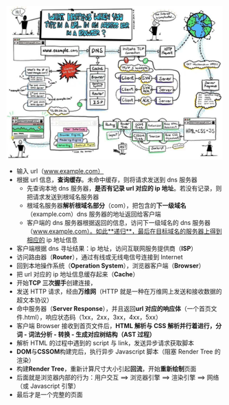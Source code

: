 ![](./images/输入url到界面显示.jpeg)

- 输入 url（www.example.com）
- 根据 url 信息，**查询缓存**。未命中缓存，则将请求发送到 dns 服务器
  - 先查询本地 dns 服务器，**是否有记录 url 对应的 ip 地址**。若没有记录，则把请求发送到根域名服务器
  - 根域名服务器**解析根域名部分**（com），把包含的**下一级域名**（example.com）dns 服务器的地址返回给客户端
  - 客户端的 dns 服务器根据返回的信息，访问下一级域名的 dns 服务器（www.example.com）。如此**递归**，最后在目标域名的服务器上得到相应的 ip 地址信息
- 客户端根据 dns 寻址结果：ip 地址，访问互联网服务提供商（**ISP**）
- 访问路由器（**Router**），通过有线或无线电信号连接到 Internet
- 回到本地操作系统（**Operation System**），浏览器客户端（**Browser**）
- 把 url 对应的 ip 地址信息缓存起来（**Cache**）
- 开始**TCP 三次握手**创建连接，
- 发送 HTTP 请求，经由**万维网**（HTTP 就是一种在万维网上发送和接收数据的超文本协议）
- 命中服务器（**Server Response**），并且返回**url 对应的响应体**（一个首页文件.html），响应状态码（1xx，2xx，3xx，4xx，5xx）
- 客户端 Browser 接收到首页文件后，**HTML 解析与 CSS 解析并行着进行，分词 - 词法分析 - 转换 - 生成对应树结构（AST 过程）**
- 解析 HTML 的过程中遇到的 script 与 link，发送异步请求获取脚本
- **DOM**与**CSSOM**构建完后，执行异步 Javascript 脚本（阻塞 Render Tree 的渲染）
- 构建**Render Tree**，重新计算尺寸大小引起**回流**，开始**重新绘制**页面
- 后面就是浏览器内部的行为：用户交互 ==> 浏览器引擎 ==> 渲染引擎 ==> 网络（或 Javascript 引擎）
- 最后才是一个完整的页面

